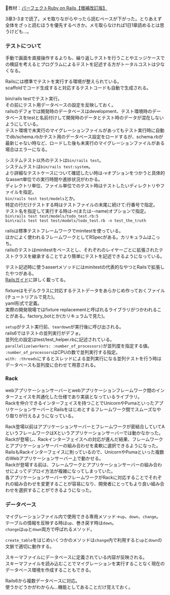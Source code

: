 
:open_book:教材：[パーフェクトRuby on Rails【増補改訂版】](https://gihyo.jp/book/2020/978-4-297-11462-6)

3章3-3まで読了。メモ取りながらやったら読むペースが下がった。とりあえず全体をざっと読むほうを優先するべきか。メモ取らなければ1日1章読めるとは思うけども…。

### テストについて  
手動で画面を直接操作するよりも、繰り返しテストを行うことやエッジケースでの検証を考えるとプログラムによるテストを記述する方がトータルコストは少なくなる。

Railsには標準でテストを実行する環境が整えられている。  
scaffoldでコード生成すると対応するテストコードも自動で生成される。  

bin/rails testでテスト実行。  
その前にテスト用データベースの設定を反映しておく。  
railsのデフォでは開発時のデータベースはdevelopment、テスト環境時のデータベースをtestと名前付けして開発時のデータとテスト時のデータが混在しないようにしている。  
テスト環境で未実行のマイグレーションファイルがあってもテスト実行時に自動でdb/schema.rbかテスト用のデータベース設定をロードするが、schema.rbが最新じゃない時など、ロードした後も未実行のマイグレーションファイルがある場合はエラーになる。

システムテスト以外のテストは`bin/rails test`。  
システムテストは`bin/rails test:system`。  
より詳細なテストケースについて確認したい時は-vオプションをつかうと具体的なassert単位での実行時間や進捗状況がわかる。  
ディレクトリ単位、ファイル単位でのテスト時はテストしたいディレクトリやファイルを指定。  
`bin/rails test test/models`とか。  
特定の行だけテストする時はテストファイルの末尾に続けて:行番号で指定。  
テスト名を指定して実行する時は-n(または--name)オプションで指定。  
`bin\rails test test/models/todo_test.rb:5`  
`bin\rails test test test/models/todo_test.rb -n test_the_truth`  

railsは標準テストフレームワークでminitestを使っている。  
ほかによく使われるフレームワークとしてRSpecがある。カリキュラムはこっち。  
railsのテストはminitestをベースとし、それぞれのレイヤーごとに拡張されたテストクラスを継承することでより簡単にテストを記述できるようになっている。  

テスト記述時に使うassertメソッドにはminitestの代表的なやつとRailsで拡張したやつがある。  
[Railsガイド](https://railsguides.jp/testing.html)に詳しく載ってる。

fixtureはモデルクラスに対応するテストデータをあらかじめ作っておくファイル(チュートリアルで見た)。  
yaml形式で定義。  
実際の開発現場ではfixture replacementと呼ばれるライブラリがつかわれることがある。factory_botとか(カリキュラムで見た)。  

`setup`がテスト実行前、`teardown`が実行後に呼び出される。  
rails6ではテストの並列実行がデフォ。  
並列化の設定はtest/test_helper.rbに記述されている。  
`parallelize(workers: :number_of_processors)`が並列度を指定する値。  
`:number_of_processors`はCPUの数で並列実行する指定。  
`with: :threads`にするとスレッドによる並列実行になる並列テストを行う時はデータベースも並列度に合わせて用意される。  

### Rack  
webアプリケーションサーバーとwebアプリケーションフレームワーク間のインターフェイスを共通化した仕様であり実装となっているライブラリ。  
Rackを仲介できるインターフェイスを持つことでUnicornやPumaといったアプリケーションサーバーとRailsをはじめとするフレームワーク間でスムーズなやり取りが行えるようになっている。

Rack登場以前はアプリケーションサーバーとフレームワークが密結合していてAというフレームワークはXというアプリケーションサーバーでは動かなかった。  
Rackが登場し、Rackインターフェイスへの対応が進んだ結果、フレームワークとアプリケーションサーバーの組み合わせを柔軟に選択できるようになった。  
RailsもRackインターフェイスに則っているので、UnicornやPumaといった複数のWebアプリケーションサーバー上で動かせる。  
Rackが登場する前は、フレームワークとアプリケーションサーバーの組み合わせによってデプロイ方法が複雑になってしまっていた。  
各アプリケーションサーバーやフレームワークがRackに対応することでそれぞれの組み合わせを変更することが容易になり、開発者にとってもより良い組み合わせを選択することができるようになった。  

### データベース  
マイグレーションファイル内で使用できる専用メソッド→`up`、`down`、`change`。  
テーブルの情報を反映する時は`up`、巻き戻す時は`down`。  
`change`は`up`と`down`両方で呼ばれるメソッド。

`create_table`をはじめいくつかのメソッドは`change`内で利用すると`up`と`down`の文脈で適切に動作する。

スキーマファイルにデータベースに定義されている内容が反映される。  
スキーマファイルを読み込むことでマイグレーションを実行することなく現在のデータベース環境を作成することもできる。

Rails6から複数データベースに対応。  
使うかどうかがわからん…機能としてあることだけ覚えておく。


